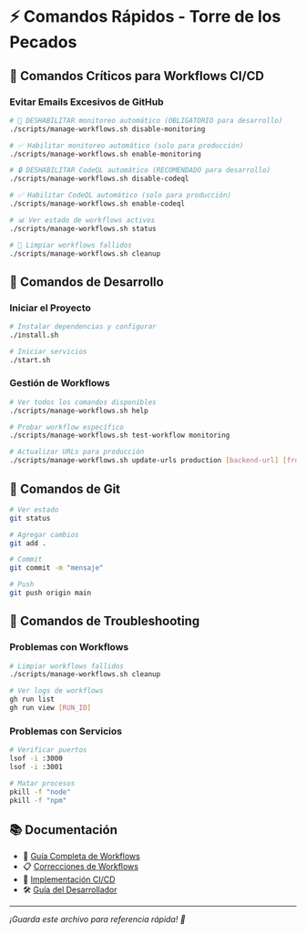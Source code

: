# ⚡ Comandos Rápidos - Torre de los Pecados

## 🚨 Comandos Críticos para Workflows CI/CD

### Evitar Emails Excesivos de GitHub

```bash
# 🚨 DESHABILITAR monitoreo automático (OBLIGATORIO para desarrollo)
./scripts/manage-workflows.sh disable-monitoring

# ✅ Habilitar monitoreo automático (solo para producción)
./scripts/manage-workflows.sh enable-monitoring

# 🔒 DESHABILITAR CodeQL automático (RECOMENDADO para desarrollo)
./scripts/manage-workflows.sh disable-codeql

# ✅ Habilitar CodeQL automático (solo para producción)
./scripts/manage-workflows.sh enable-codeql

# 📊 Ver estado de workflows activos
./scripts/manage-workflows.sh status

# 🧹 Limpiar workflows fallidos
./scripts/manage-workflows.sh cleanup
```

## 🚀 Comandos de Desarrollo

### Iniciar el Proyecto
```bash
# Instalar dependencias y configurar
./install.sh

# Iniciar servicios
./start.sh
```

### Gestión de Workflows
```bash
# Ver todos los comandos disponibles
./scripts/manage-workflows.sh help

# Probar workflow específico
./scripts/manage-workflows.sh test-workflow monitoring

# Actualizar URLs para producción
./scripts/manage-workflows.sh update-urls production [backend-url] [frontend-url]
```

## 📁 Comandos de Git

```bash
# Ver estado
git status

# Agregar cambios
git add .

# Commit
git commit -m "mensaje"

# Push
git push origin main
```

## 🔧 Comandos de Troubleshooting

### Problemas con Workflows
```bash
# Limpiar workflows fallidos
./scripts/manage-workflows.sh cleanup

# Ver logs de workflows
gh run list
gh run view [RUN_ID]
```

### Problemas con Servicios
```bash
# Verificar puertos
lsof -i :3000
lsof -i :3001

# Matar procesos
pkill -f "node"
pkill -f "npm"
```

## 📚 Documentación

- 📖 [Guía Completa de Workflows](.github/README-WORKFLOWS.md)
- 📋 [Correcciones de Workflows](WORKFLOW_CORRECTIONS_SUMMARY.md)
- 🔧 [Implementación CI/CD](CI_CD_IMPLEMENTATION_SUMMARY.md)
- 🛠️ [Guía del Desarrollador](README_DEVELOPER.md)

---

*¡Guarda este archivo para referencia rápida! 📌*
